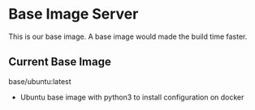 # Base Image Server
This is our base image. A base image would made the build time faster.

## Current Base Image
base/ubuntu:latest
- Ubuntu base image with python3 to install configuration on docker